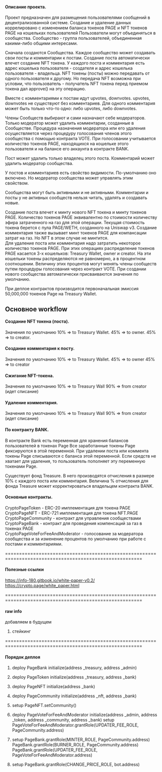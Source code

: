 #### Описание проекта.

Проект предназначен для размещения пользователями сообщений в децентрализованной системе.
Создание и удаление данных коррелировано с изменением баланса токенов PAGE и NFT токенов PAGE на кошельках пользователей
Пользователи могут объединяться в сообщества. Сообщество - группа пользователей, объединенная какими-либо общими интересами.

Сначала создаются Сообщества. Каждое сообщество может создавать свои посты и комментарии к постам.
Создание поста автоматически влечет создание NFT токена. У каждого поста и комментария есть адрес кошелька пользователя - создателя
и адрес кошелька пользователя - владельца. NFT токены (посты) можно передавать от одного пользователя к другому.
Но передача NFT возможна при условии, что пользователь - получатель NFT токена перед приемом токена дал approve() на эту операцию.

Вместе с комментариями к постам идут upvotes, downvotes.  upvotes, downvotes не существуют без комментариев.
Для одного комментария может быть только что-то одно: либо upvotes, либо downvotes.

Члены Сообществ выбирают и сами назначают себе модераторов.
Только модератор может удалить комментарии, созданные в Сообществе.
Процедура назначения модератора или его удаления осуществляется через процедуру голосования членов этого сообщества с помощью контракта VOTE.
При голосовании учитывается количество токенов PAGE, находящихся на кошельке этого пользователя и на балансе его аккаунта в контракте BANK.

Пост может удалить только владелец этого поста.
Комментарий может удалить модератор сообщества.

У постов и комментариев есть свойство видимости. По-умолчанию оно включено.
Но модератор сообщества может управлять этим свойством.

Сообщества могут быть активными и не активными. Комментарии и посты у не активных сообществ нельзя читать, удалять и создавать новые.

Создание поста влечет к минту нового NFT токена и минту токенов PAGE. 
Количество токенов PAGE эквивалентно по стоимости количеству эфира затраченного на газ для этой операции.
Текущая стоимость токена берется с пула PAGE/WETH, созданного на Uniswap v3.
Создание комментария также вызывает минт токенов PAGE для компансации затрат на газ. Но NFT в этом случае не минтится.   
Для удаление поста или комментария надо затратить некоторое количество токенов PAGE.
При этих операциях распределение токенов PAGE касается 3-х кошельков: Treasury Wallet, owner и creator.
На эти кошельки токены распределяются не равномерно, а в процентном соотношении.
Величину этих процентов могут менять члены сообществ путем процедуры голосования через контракт VOTE.
При создании нового сообщества автоматически присваиваются значения по умолчанию. 

При деплое контрактов производится первоначальная эмиссия 50,000,000 токенов Page на Treasury Wallet.

## Основное workflow

#### Создание NFT токена (поста).
Значения по умолчанию
10% => to Treasury Wallet.
45% => to owner.
45% => to creator.

#### Создание комментария к посту.
Значения по умолчанию
10% => to Treasury Wallet.
45% => to owner
45% => to creator

#### Сжигание NFT-токена.
Значения по умолчанию
10% => to Treasury Wall
90% => from creator (идет списание)

#### Удаление комментария.
Значения по умолчанию
10% => to Treasury Wall
90% => from creator (идет списание)



#### По контракту BANK.
В контракте Bank есть переменная для хранения балансов пользователей в токенах Page
Все заработанные токены Page фиксируются в этой переменной.
При удалении поста или коммента токены Page списываются с баланса этой переменной.
Если средств не хватает для удаления, то пользователь пополняет эту переменную токенами Page.


Существует фонд Treasure. В него производятся отчисления в размере 10% с каждого поста или комментария.
Величина % отчисления для фонда Treasure может корректироваться владельцем контракта BANK.


#### Основные контракты.

CryptoPageToken - ERC-20 имплементация для токена PAGE
CryptoPageNFT - ERC-721 имплементация для токена NFT.PAGE
CryptoPageCommunity - контракт для управления сообществами
CryptoPageBank - контракт для проведения компенсаций за газ в токенах PAGE  
CryptoPageVoteForFeeAndModerator - голосование за модератора сообщества и за изменение процентов по умолчанию при работе с постами и комментариями.

=======================================================================================================
#### Полезные ссылки

https://info-180.gitbook.io/white-paper-v0.2/
https://crypto.page/white_paper.html

=======================================================================================================
#### raw info
добавляем в будущем
1. стейкинг

=======================================================================================================
#### Порядок деплоя
1. deploy PageBank
    initialize(address _treasury, address _admin)
2. deploy PageToken
    initialize(address _treasury, address _bank)
3. deploy PageNFT
    initialize(address _bank)
    
4. deploy PageCommunity
    initialize(address _nft, address _bank)
    
5. setup PageNFT.setCommunity()

6. deploy PageVoteForFeeAndModerator
   initialize(address _admin, address _token, address _community, address _bank)
   setup PageVoteForFeeAndModerator.grantRole(UPDATER_FEE_ROLE, PageCommunity.address)
7. setup PageBank.grantRole(MINTER_ROLE, PageCommunity.address)
         PageBank.grantRole(BURNER_ROLE, PageCommunity.address)
         PageBank.grantRole(UPDATER_FEE_ROLE, PageVoteForFeeAndModerator.address)
8. setup PageBank.grantRole(CHANGE_PRICE_ROLE, bot.address)


